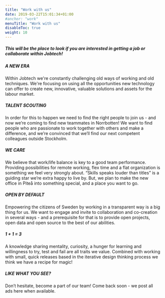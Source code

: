 ```yaml
---
title: "Work with us"
date: 2019-03-22T15:01:34+01:00
#anchor: "work"
menuTitle: "Work with us"
disableToc: true
weight: 10
---
```


##### This will be the place to look if you are interested in getting a job or collaborate within Jobtech!  

##### A NEW ERA
Within Jobtech we're constantly challenging old ways of working and old techniques. We're focusing on using all the opportunities new technology can offer to create new, innovative, valuable solutions and assets for the labour market.

##### TALENT SCOUTING  
In order for this to happen we need to find the right people to join us - and now we’re coming to find new teammates in Norrbotten! We want to find people who are passionate to work together with others and make a difference, and we’re convinced that we’ll find our next competent colleagues outside Stockholm.

##### WE CARE  
We believe that work/life balance is key to a good team performance. Providing possibilities for remote working, flex time and a flat organization is something we feel very strongly about. “Skills speaks louder than titles” is a guiding star we’re extra happy to live by. But, we plan to make the new office in Piteå into something special, and a place you want to go.

##### OPEN BY DEFAULT  
Empowering the citizens of Sweden by working in a transparent way is a big thing for us. We want to engage and invite to collaboration and co-creation in several ways - and a prerequisite for that is to provide open projects, open data and open source to the best of our abilities.

##### 1 + 1 = 3  
A knowledge sharing mentality, curiosity, a hunger for learning and willingness to try, test and fail are all traits we value. Combined with working with small, quick releases based in the iterative design thinking process we think we have a recipe for magic!

##### LIKE WHAT YOU SEE?  
Don’t hesitate, become a part of our team! 
Come back soon - we post all ads here when available.
